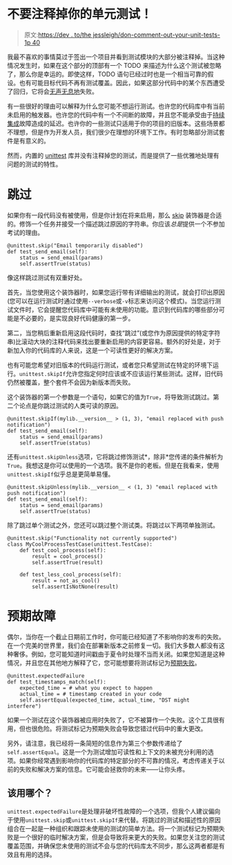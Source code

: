 # 不要注释掉你的单元测试！

> 原文:[https://dev . to/the jessleigh/don-comment-out-your-unit-tests-1p 40](https://dev.to/thejessleigh/dont-comment-out-your-unit-tests-1p40)

我最不喜欢的事情莫过于签出一个项目并看到测试模块的大部分被注释掉。当这种情况发生时，如果在这个部分的顶部有一个 TODO 来描述为什么这个测试被忽略了，那么你是幸运的。即使这样，TODO 语句已经过时也是一个相当可靠的假设。也有可能目标代码不再有测试覆盖。因此，如果这部分代码中的某个东西遭受了回归，它将会[无声无息地](https://www.python.org/dev/peps/pep-0020/)失败。

有一些很好的理由可以解释为什么您可能不想运行测试。也许您的代码库中有当前未启用的触发器。也许您的代码中有一个不间断的故障，并且您不能承受由于[持续集成](https://en.wikipedia.org/wiki/Continuous_integration)故障造成的延迟。也许你的一些测试只适用于你的项目的旧版本。这些场景都不理想，但是作为开发人员，我们很少在理想的环境下工作。有时忽略部分测试套件是有意义的。

然而，内置的 [unittest](https://docs.python.org/3/library/unittest.html) 库并没有注释掉您的测试，而是提供了一些优雅地处理有问题的测试的特性。

# [](#skip)跳过

如果你有一段代码没有被使用，但是你计划在将来启用，那么 [skip](https://docs.python.org/3/library/unittest.html#unittest.skip) 装饰器是合适的。修饰一个任务并接受一个描述跳过原因的字符串。你应该*总是*提供一个不参加考试的理由。

```
@unittest.skip("Email temporarily disabled")
def test_send_email(self):
    status = send_email(params)
    self.assertTrue(status) 
```

像这样跳过测试有双重好处。

首先，当您使用这个装饰器时，如果您运行带有详细输出的测试，就会打印出原因(您可以在运行测试时通过使用`--verbose`或`-v`标志来访问这个模式)。当您运行测试文件时，它会提醒您代码库中可能有未使用的功能。意识到代码库的哪些部分可能是不必要的，是实现良好代码健康的第一步。

第二，当您稍后重新启用这段代码时，查找“跳过”(或您作为原因提供的特定字符串)比滚动大块的注释代码来找出要重新启用的内容更容易。额外的好处是，对于新加入你的代码库的人来说，这是一个可读性更好的解决方案。

也有可能您希望对旧版本的代码运行测试，或者您只希望测试在特定的环境下运行。`unittest.skipIf`允许您指定何时应该或不应该运行某些测试。这样，旧代码仍然被覆盖，整个套件不会因为新版本而失败。

这个装饰器的第一个参数是一个语句，如果它的值为`True`，将导致测试跳过。第二个论点是你跳过测试的人类可读的原因。

```
@unittest.skipIf(mylib.__version__ > (1, 3), "email replaced with push notification")
def test_send_email(self):
    status = send_email(params)
    self.assertTrue(status) 
```

还有`unittest.skipUnless`选项，它将跳过修饰测试*，除非*您传递的条件解析为`True`。我想这是你可以使用的一个选项。我不是你的老板。但是在我看来，使用`unittest.skipIf`似乎总是更简单易懂。

```
@unittest.skipUnless(mylib.__version__ < (1, 3) "email replaced with push notification")
def test_send_email(self):
    status = send_email(params)
    self.assertTrue(status) 
```

除了跳过单个测试之外，您还可以跳过整个测试类。将跳过以下两项单独测试。

```
@unittest.skip("Functionality not currently supported")
class MyCoolProcessTestCase(unittest.TestCase):
    def test_cool_process(self):
        result = cool_process()
        self.assertTrue(result)

    def test_less_cool_process(self):
        result = not_as_cool()
        self.assertIsNotNone(result) 
```

# [](#expected-failures)预期故障

偶尔，当你在一个截止日期前工作时，你可能已经知道了不影响你的发布的失败。在一个完美的世界里，我们会在部署新版本之前修复一切。我们大多数人都没有这种奢侈。例如，您可能知道时间戳由于夏令时处理不当而关闭。如果您知道是这种情况，并且您在其他地方解释了它，您可能想要将测试标记为[预期失败](https://docs.python.org/3/library/unittest.html#unittest.expectedFailure)。

```
@unittest.expectedFailure
def test_timestamps_match(self):
    expected_time = # what you expect to happen
    actual_time = # timestamp created in your code
    self.assertEqual(expected_time, actual_time, "DST might interfere") 
```

如果一个测试在这个装饰器被应用时失败了，它不被算作一个失败。这个工具很有用，但也很危险。将测试标记为预期失败会导致您错过代码中的重大更改。

另外，请注意，我已经将一条简短的信息作为第三个参数传递给了`self.assertEqual`。这是一个为测试增加可读性和上下文的未被充分利用的选项。如果你经常遇到影响你的代码库的特定部分的不可靠的情况，考虑传递关于以前的失败和解决方案的信息。它可能会拯救你的未来——让你头疼。

## [](#which-one-should-i-use)该用哪个？

`unittest.expectedFailure`是处理非破坏性故障的一个选项，但我个人建议偏向于使用`unittest.skip`或`unittest.skipIf`来代替。将跳过的测试和描述性的原因组合在一起是一种组织和跟踪未使用的测试的简单方法。将一个测试标记为预期失败是一个很好的临时解决方案，但是会导致将来更大的失败。如果您关注您的测试覆盖范围，并确保您未使用的测试不会与您的代码库太不同步，那么这两者都是有效且有用的选择。